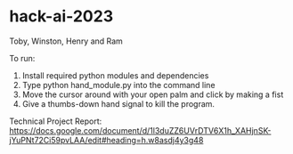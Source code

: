 # hack-ai-2023
Toby, Winston, Henry and Ram

To run:

1. Install required python modules and dependencies
2. Type python hand_module.py into the command line
3. Move the cursor around with your open palm and click by making a fist
4. Give a thumbs-down hand signal to kill the program.

Technical Project Report: https://docs.google.com/document/d/1l3duZZ6UVrDTV6X1h_XAHjnSK-jYuPNt72Ci59pvLAA/edit#heading=h.w8asdj4y3g48
